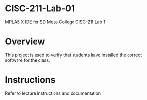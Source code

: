 # CISC-211-Lab-01
MPLAB X IDE for SD Mesa College CISC-211 Lab 1

# Overview
This project is used to verify that students have installed the correct software for the class.

# Instructions
Refer to lecture instructions and documentation
